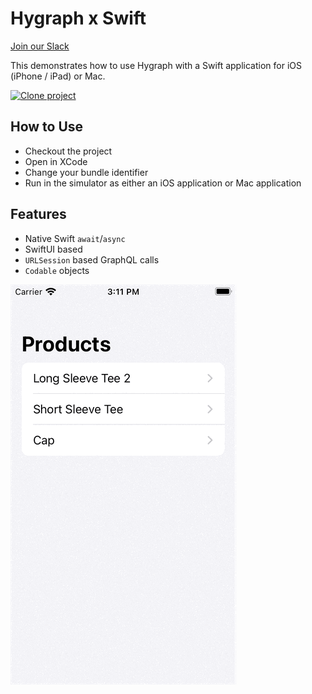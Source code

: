 # Hygraph x Swift

[Join our Slack](https://slack.hygraph.com)

This demonstrates how to use Hygraph with a Swift application for iOS (iPhone / iPad) or Mac.

[![Clone project](https://hygraph.com/button)](https://app.hygraph.com/clone/0ff23f7a41ce4da69a366ab299cc24d8)

## How to Use

- Checkout the project
- Open in XCode
- Change your bundle identifier
- Run in the simulator as either an iOS application or Mac application

## Features

- Native Swift `await`/`async`
- SwiftUI based
- `URLSession` based GraphQL calls
- `Codable` objects

![](Swift-GraphQL-Phone.gif)

